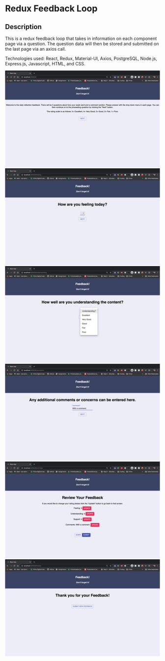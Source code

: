 # Redux Feedback Loop

## Description
This is a redux feedback loop that takes in information on each component page via a question. The question data will then be stored and submitted on the last page via an axios call. 

Technologies used: React, Redux, Material-UI, Axios, PostgreSQL, Node.js, Express.js, Javascript, HTML, and CSS. 

<img src="ProjectImages/57image1.png"/>
<img src="ProjectImages/57image2.png"/>
<img src="ProjectImages/57image3.png"/>
<img src="ProjectImages/57image5.png"/>
<img src="ProjectImages/57image6.png"/>
<img src="ProjectImages/57image7.png"/>



